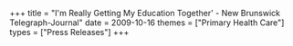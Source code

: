 +++
title = "I'm Really Getting My Education Together' - New Brunswick Telegraph-Journal"
date = 2009-10-16
themes = ["Primary Health Care"]
types = ["Press Releases"]
+++
